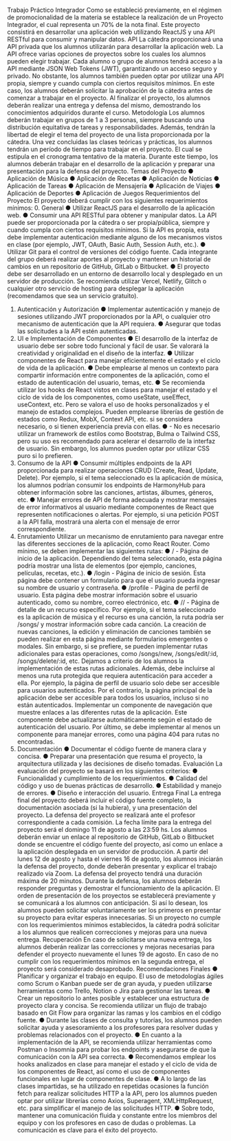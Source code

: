 Trabajo Práctico Integrador
Como se estableció previamente, en el régimen de promocionalidad de la materia se
establece la realización de un Proyecto Integrador, el cual representa un 70% de la
nota final. Este proyecto consistirá en desarrollar una aplicación web utilizando
ReactJS y una API RESTful para consumir y manipular datos.
API
La cátedra proporcionará una API privada que los alumnos utilizarán para desarrollar
la aplicación web. La API ofrece varias opciones de proyectos sobre los cuales los
alumnos pueden elegir trabajar. Cada alumno o grupo de alumnos tendrá acceso a la
API mediante JSON Web Tokens (JWT), garantizando un acceso seguro y privado.
No obstante, los alumnos también pueden optar por utilizar una API propia, siempre y
cuando cumpla con ciertos requisitos mínimos. En este caso, los alumnos deberán
solicitar la aprobación de la cátedra antes de comenzar a trabajar en el proyecto.
Al finalizar el proyecto, los alumnos deberán realizar una entrega y defensa del
mismo, demostrando los conocimientos adquiridos durante el curso.
Metodología
Los alumnos deberán trabajar en grupos de 1 a 3 personas, siempre buscando una
distribución equitativa de tareas y responsabilidades. Además, tendrán la libertad de
elegir el tema del proyecto de una lista proporcionada por la cátedra.
Una vez concluidas las clases teóricas y prácticas, los alumnos tendrán un período de
tiempo para trabajar en el proyecto. El cual se estipula en el cronograma tentativo de
la materia. Durante este tiempo, los alumnos deberán trabajar en el desarrollo de la
aplicación y preparar una presentación para la defensa del proyecto.
Temas del Proyecto
● Aplicación de Música
● Aplicación de Recetas
● Aplicación de Noticias
● Aplicación de Tareas
● Aplicación de Mensajería
● Aplicación de Viajes
● Aplicación de Deportes
● Aplicación de Juegos
Requerimientos del Proyecto
El proyecto deberá cumplir con los siguientes requerimientos mínimos:
0. General
● Utilizar ReactJS para el desarrollo de la aplicación web.
● Consumir una API RESTful para obtener y manipular datos. La API puede ser
proporcionada por la cátedra o ser propia/pública, siempre y cuando cumpla
con ciertos requisitos mínimos. Si la API es propia, esta debe implementar
autenticación mediante alguno de los mecanismos vistos en clase (por
ejemplo, JWT, OAuth, Basic Auth, Session Auth, etc.).
● Utilizar Git para el control de versiones del código fuente. Cada integrante
del grupo deberá realizar aportes al proyecto y mantener un historial de
cambios en un repositorio de GitHub, GitLab o Bitbucket.
● El proyecto debe ser desarrollado en un entorno de desarrollo local y
desplegado en un servidor de producción. Se recomienda utilizar Vercel,
Netlify, Glitch o cualquier otro servicio de hosting para desplegar la
aplicación (recomendamos que sea un servicio gratuito).
1. Autenticación y Autorización
● Implementar autenticación y manejo de sesiones utilizando JWT
proporcionados por la API, o cualquier otro mecanismo de autenticación que
la API requiera.
● Asegurar que todas las solicitudes a la API estén autenticadas.
2. UI e Implementación de Componentes
● El desarrollo de la interfaz de usuario debe ser sobre todo funcional y fácil
de usar. Se valorará la creatividad y originalidad en el diseño de la interfaz.
● Utilizar componentes de React para manejar eficientemente el estado y el
ciclo de vida de la aplicación.
● Debe emplearse al menos un contexto para compartir información entre
componentes de la aplicación, como el estado de autenticación del usuario,
temas, etc.
● Se recomienda utilizar los hooks de React vistos en clases para manejar el
estado y el ciclo de vida de los componentes, como useState, useEffect,
useContext, etc. Pero se valora el uso de hooks personalizados y el manejo
de estados complejos. Pueden emplearse librerías de gestión de estados
como Redux, MobX, Context API, etc. si se considera necesario, o si tienen
experiencia previa con ellas.
● - No es necesario utilizar un framework de estilos como Bootstrap, Bulma o
Tailwind CSS, pero su uso es recomendado para acelerar el desarrollo de la
interfaz de usuario. Sin embargo, los alumnos pueden optar por utilizar CSS
puro si lo prefieren.
3. Consumo de la API
● Consumir múltiples endpoints de la API proporcionada para realizar
operaciones CRUD (Create, Read, Update, Delete). Por ejemplo, si el tema
seleccionado es la aplicación de música, los alumnos podrían consumir los
endpoints de HarmonyHub para obtener información sobre las canciones,
artistas, álbumes, géneros, etc.
● Manejar errores de API de forma adecuada y mostrar mensajes de error
informativos al usuario mediante componentes de React que representen
notificaciones o alertas. Por ejemplo, si una petición POST a la API falla,
mostrará una alerta con el mensaje de error correspondiente.
4. Enrutamiento
Utilizar un mecanismo de enrutamiento para navegar entre las diferentes secciones
de la aplicación, como React Router. Como mínimo, se deben implementar las
siguientes rutas:
● / - Página de inicio de la aplicación. Dependiendo del tema seleccionado,
esta página podría mostrar una lista de elementos (por ejemplo, canciones,
películas, recetas, etc.).
● /login - Página de inicio de sesión. Esta página debe contener un
formulario para que el usuario pueda ingresar su nombre de usuario y
contraseña.
● /profile - Página de perfil de usuario. Esta página debe mostrar
información sobre el usuario autenticado, como su nombre, correo
electrónico, etc.
● /<resource>/ - Página de detalle de un recurso específico. Por ejemplo,
si el tema seleccionado es la aplicación de música y el recurso es una
canción, la ruta podría ser /songs/ y mostrar información sobre cada
canción.
La creación de nuevas canciones, la edición y eliminación de canciones
también se pueden realizar en esta página mediante formularios emergentes
o modales.
Sin embargo, si se prefiere, se pueden implementar rutas adicionales para
estas operaciones, como /songs/new, /songs/edit/:id,
/songs/delete/:id, etc. Dejamos a criterio de los alumnos la
implementación de estas rutas adicionales.
Además, debe incluirse al menos una ruta protegida que requiera autenticación
para acceder a ella. Por ejemplo, la página de perfil de usuario solo debe ser
accesible para usuarios autenticados. Por el contrario, la página principal de la
aplicación debe ser accesible para todos los usuarios, incluso si no están
autenticados.
Implementar un componente de navegación que muestre enlaces a las diferentes
rutas de la aplicación. Este componente debe actualizarse automáticamente según
el estado de autenticación del usuario.
Por último, se debe implementar al menos un componente para manejar errores,
como una página 404 para rutas no encontradas.
5. Documentación
● Documentar el código fuente de manera clara y concisa.
● Preparar una presentación que resuma el proyecto, la arquitectura utilizada y
las decisiones de diseño tomadas.
Evaluación
La evaluación del proyecto se basará en los siguientes criterios:
● Funcionalidad y cumplimiento de los requerimientos.
● Calidad del código y uso de buenas prácticas de desarrollo.
● Estabilidad y manejo de errores.
● Diseño e interacción del usuario.
Entrega Final
La entrega final del proyecto deberá incluir el código fuente completo, la
documentación asociada (si la hubiera), y una presentación del proyecto. La
defensa del proyecto se realizará ante el profesor correspondiente a cada comisión.
La fecha límite para la entrega del proyecto será el domingo 11 de agosto a las
23:59 hs. Los alumnos deberán enviar un enlace al repositorio de GitHub, GitLab o
Bitbucket donde se encuentre el código fuente del proyecto, así como un enlace a
la aplicación desplegada en un servidor de producción.
A partir del lunes 12 de agosto y hasta el viernes 16 de agosto, los alumnos
iniciarán la defensa del proyecto, donde deberán presentar y explicar el trabajo
realizado vía Zoom. La defensa del proyecto tendrá una duración máxima de 20
minutos. Durante la defensa, los alumnos deberán responder preguntas y
demostrar el funcionamiento de la aplicación.
El orden de presentación de los proyectos se establecerá previamente y se
comunicará a los alumnos con anticipación. Si así lo desean, los alumnos pueden
solicitar voluntariamente ser los primeros en presentar su proyecto para evitar
esperas innecesarias.
Si un proyecto no cumple con los requerimientos mínimos establecidos, la cátedra
podrá solicitar a los alumnos que realicen correcciones y mejoras para una nueva
entrega.
Recuperación
En caso de solicitarse una nueva entrega, los alumnos deberán realizar las
correcciones y mejoras necesarias para defender el proyecto nuevamente el lunes
19 de agosto. En caso de no cumplir con los requerimientos mínimos en la segunda
entrega, el proyecto será considerado desaprobado.
Recomendaciones Finales
● Planificar y organizar el trabajo en equipo. El uso de metodologías ágiles
como Scrum o Kanban puede ser de gran ayuda, y pueden utilizarse
herramientas como Trello, Notion o Jira para gestionar las tareas.
● Crear un repositorio lo antes posible y establecer una estructura de proyecto
clara y concisa. Se recomienda utilizar un flujo de trabajo basado en Git Flow
para organizar las ramas y los cambios en el código fuente.
● Durante las clases de consulta y tutorías, los alumnos pueden solicitar ayuda
y asesoramiento a los profesores para resolver dudas y problemas
relacionados con el proyecto.
● En cuanto a la implementación de la API, se recomienda utilizar
herramientas como Postman o Insomnia para probar los endpoints y
asegurarse de que la comunicación con la API sea correcta.
● Recomendamos emplear los hooks analizados en clase para manejar el
estado y el ciclo de vida de los componentes de React, así como el uso de
componentes funcionales en lugar de componentes de clase.
● A lo largo de las clases impartidas, se ha utilizado en repetidas ocasiones la
función fetch para realizar solicitudes HTTP a la API, pero los alumnos
pueden optar por utilizar librerías como Axios, Superagent,
XMLHttpRequest, etc. para simplificar el manejo de las solicitudes HTTP.
● Sobre todo, mantener una comunicación fluida y constante entre los
miembros del equipo y con los profesores en caso de dudas o problemas. La
comunicación es clave para el éxito del proyecto.
